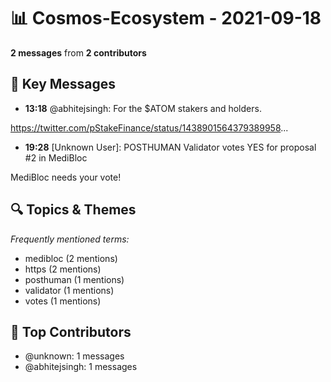 # 📊 Cosmos-Ecosystem - 2021-09-18
**2 messages** from **2 contributors**

## 💬 Key Messages
- **13:18** @abhitejsingh: For the $ATOM stakers and holders. 

https://twitter.com/pStakeFinance/status/1438901564379389958...
- **19:28** [Unknown User]: POSTHUMAN Validator votes YES for proposal #2 in MediBloc

MediBloc needs your vote!

## 🔍 Topics & Themes
*Frequently mentioned terms:*
- medibloc (2 mentions)
- https (2 mentions)
- posthuman (1 mentions)
- validator (1 mentions)
- votes (1 mentions)

## 👥 Top Contributors
- @unknown: 1 messages
- @abhitejsingh: 1 messages